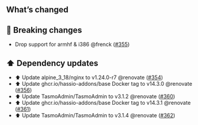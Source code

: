 ## What’s changed

## 🚨 Breaking changes

- Drop support for armhf & i386 @frenck ([#355](https://github.com/hassio-addons/addon-tasmoadmin/pull/355))

## ⬆️ Dependency updates

- ⬆️ Update alpine_3_18/nginx to v1.24.0-r7 @renovate ([#354](https://github.com/hassio-addons/addon-tasmoadmin/pull/354))
- ⬆️ Update ghcr.io/hassio-addons/base Docker tag to v14.3.0 @renovate ([#356](https://github.com/hassio-addons/addon-tasmoadmin/pull/356))
- ⬆️ Update TasmoAdmin/TasmoAdmin to v3.1.2 @renovate ([#360](https://github.com/hassio-addons/addon-tasmoadmin/pull/360))
- ⬆️ Update ghcr.io/hassio-addons/base Docker tag to v14.3.1 @renovate ([#361](https://github.com/hassio-addons/addon-tasmoadmin/pull/361))
- ⬆️ Update TasmoAdmin/TasmoAdmin to v3.1.4 @renovate ([#362](https://github.com/hassio-addons/addon-tasmoadmin/pull/362))
